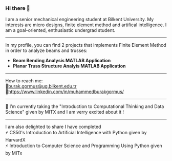 ### Hi there 👋

I am a senior mechanical engineering student at Bilkent University. My interests are micro designs, finite element method and artifical intelligence. I am a goal-oriented, enthusiastic undergrad student. 

---
In my profile, you can find 2 projects that implements Finite Element Method in order to analyze beams and trusses:
- **Beam Bending Analysis MATLAB Application**
- **Planar Truss Structure Analyis MATLAB Application**
  
--- 
How to reach me: \
📍burak.gormus@ug.bilkent.edu.tr \
📍https://www.linkedin.com/in/muhammedburakgormus/

--- 
🌱 I’m currently taking the "Introduction to Computational Thinking and Data Science" given by MITX and I am verry excited about it !

--- 

I am also delighted to share I have completed \
⚡ CS50's Introduction to Artificial Intelligence with Python given by HarvardX \
⚡ Introduction to Computer Science and Programming Using Python given by MITx


<!--
**MuhammedBurakGormus/MuhammedBurakGormus** is a ✨ _special_ ✨ repository because its `README.md` (this file) appears on your GitHub profile.

Here are some ideas to get you started:

- 🔭 I’m currently working on ...
- 🌱 I’m currently learning ...
- 👯 I’m looking to collaborate on ...
- 🤔 I’m looking for help with ...
- 💬 Ask me about ...
- 📫 How to reach me: ...
- 😄 Pronouns: ...
- ⚡ Fun fact: ...
-->
